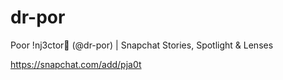 # dr-por
Poor !nj3ctor💉 (@dr-por) | Snapchat Stories, Spotlight &amp; Lenses

https://snapchat.com/add/pja0t
